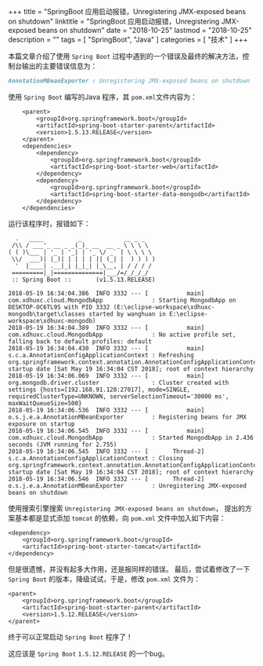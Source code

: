 +++
title = "SpringBoot 应用启动报错，Unregistering JMX-exposed beans on shutdown"
linktitle = "SpringBoot 应用启动报错，Unregistering JMX-exposed beans on shutdown"
date = "2018-10-25"
lastmod = "2018-10-25"
description = ""
tags = [
    "SpringBoot",
    "Java"
]
categories = [
    "技术"
]
+++

本篇文章介绍了使用 `Spring Boot` 过程中遇到的一个错误及最终的解决方法，控制台输出的主要错误信息为：
```markdown
AnnotationMBeanExporter : Unregistering JMX-exposed beans on shutdown
```

<!--more-->

使用 `Spring Boot` 编写的Java 程序，其 `pom.xml`文件内容为：
```
	<parent>
		<groupId>org.springframework.boot</groupId>
		<artifactId>spring-boot-starter-parent</artifactId>
		<version>1.5.13.RELEASE</version>
	</parent>
	<dependencies>
		<dependency>
			<groupId>org.springframework.boot</groupId>
			<artifactId>spring-boot-starter-web</artifactId>
		</dependency>
		<dependency>
			<groupId>org.springframework.boot</groupId>
			<artifactId>spring-boot-starter-data-mongodb</artifactId>
		</dependency>
	</dependencies>
```
运行该程序时，报错如下：
```
  .   ____          _            __ _ _
 /\\ / ___'_ __ _ _(_)_ __  __ _ \ \ \ \
( ( )\___ | '_ | '_| | '_ \/ _` | \ \ \ \
 \\/  ___)| |_)| | | | | || (_| |  ) ) ) )
  '  |____| .__|_| |_|_| |_\__, | / / / /
 =========|_|==============|___/=/_/_/_/
 :: Spring Boot ::       (v1.5.13.RELEASE)

2018-05-19 16:34:04.386  INFO 3332 --- [           main] com.xdhuxc.cloud.MongodbApp              : Starting MongodbApp on DESKTOP-OC6TL9S with PID 3332 (E:\eclipse-workspace\xdhuxc-mongodb\target\classes started by wanghuan in E:\eclipse-workspace\xdhuxc-mongodb)
2018-05-19 16:34:04.389  INFO 3332 --- [           main] com.xdhuxc.cloud.MongodbApp              : No active profile set, falling back to default profiles: default
2018-05-19 16:34:04.430  INFO 3332 --- [           main] s.c.a.AnnotationConfigApplicationContext : Refreshing org.springframework.context.annotation.AnnotationConfigApplicationContext@7b227d8d: startup date [Sat May 19 16:34:04 CST 2018]; root of context hierarchy
2018-05-19 16:34:06.069  INFO 3332 --- [           main] org.mongodb.driver.cluster               : Cluster created with settings {hosts=[192.168.91.128:27017], mode=SINGLE, requiredClusterType=UNKNOWN, serverSelectionTimeout='30000 ms', maxWaitQueueSize=500}
2018-05-19 16:34:06.536  INFO 3332 --- [           main] o.s.j.e.a.AnnotationMBeanExporter        : Registering beans for JMX exposure on startup
2018-05-19 16:34:06.545  INFO 3332 --- [           main] com.xdhuxc.cloud.MongodbApp              : Started MongodbApp in 2.436 seconds (JVM running for 2.755)
2018-05-19 16:34:06.545  INFO 3332 --- [       Thread-2] s.c.a.AnnotationConfigApplicationContext : Closing org.springframework.context.annotation.AnnotationConfigApplicationContext@7b227d8d: startup date [Sat May 19 16:34:04 CST 2018]; root of context hierarchy
2018-05-19 16:34:06.546  INFO 3332 --- [       Thread-2] o.s.j.e.a.AnnotationMBeanExporter        : Unregistering JMX-exposed beans on shutdown
```

使用搜索引擎搜索 `Unregistering JMX-exposed beans on shutdown`，
提出的方案基本都是显式添加 `tomcat` 的依赖，向 `pom.xml` 文件中加入如下内容：
```
<dependency>
	<groupId>org.springframework.boot</groupId>
	<artifactId>spring-boot-starter-tomcat</artifactId>
</dependency>
```
但是很遗憾，并没有起多大作用，还是报同样的错误。
最后，尝试着修改了一下 `Spring Boot` 的版本，降级试试，于是，修改 `pom.xml` 文件为：
```
<parent>
	<groupId>org.springframework.boot</groupId>
	<artifactId>spring-boot-starter-parent</artifactId>
	<version>1.5.12.RELEASE</version>
</parent>
```
终于可以正常启动 `Spring Boot` 程序了！


这应该是 `Spring Boot` `1.5.12.RELEASE` 的一个bug。
